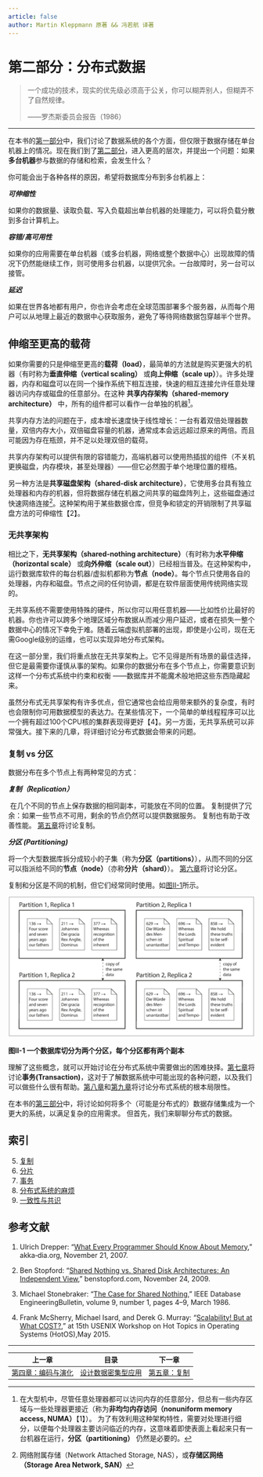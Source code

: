 ```yaml
---
article: false
author: Martin Kleppmann 原著 && 冯若航 译著
---
```


# 第二部分：分布式数据

> 一个成功的技术，现实的优先级必须高于公关，你可以糊弄别人，但糊弄不了自然规律。
>
> ——罗杰斯委员会报告（1986）
>

-------

在本书的[第一部分](part-i.md)中，我们讨论了数据系统的各个方面，但仅限于数据存储在单台机器上的情况。现在我们到了[第二部分](part-ii.md)，进入更高的层次，并提出一个问题：如果**多台机器**参与数据的存储和检索，会发生什么？

你可能会出于各种各样的原因，希望将数据库分布到多台机器上：

***可伸缩性***

如果你的数据量、读取负载、写入负载超出单台机器的处理能力，可以将负载分散到多台计算机上。

***容错/高可用性***

如果你的应用需要在单台机器（或多台机器，网络或整个数据中心）出现故障的情况下仍然能继续工作，则可使用多台机器，以提供冗余。一台故障时，另一台可以接管。

***延迟***

如果在世界各地都有用户，你也许会考虑在全球范围部署多个服务器，从而每个用户可以从地理上最近的数据中心获取服务，避免了等待网络数据包穿越半个世界。

## 伸缩至更高的载荷

如果你需要的只是伸缩至更高的**载荷（load）**，最简单的方法就是购买更强大的机器（有时称为**垂直伸缩（vertical scaling）** 或**向上伸缩（scale up）**）。许多处理器，内存和磁盘可以在同一个操作系统下相互连接，快速的相互连接允许任意处理器访问内存或磁盘的任意部分。在这种 **共享内存架构（shared-memory architecture）** 中，所有的组件都可以看作一台单独的机器[^i]。

[^i]: 在大型机中，尽管任意处理器都可以访问内存的任意部分，但总有一些内存区域与一些处理器更接近（称为**非均匀内存访问（nonuniform memory access, NUMA）**【1】）。 为了有效利用这种架构特性，需要对处理进行细分，以便每个处理器主要访问临近的内存，这意味着即使表面上看起来只有一台机器在运行，**分区（partitioning）** 仍然是必要的。

共享内存方法的问题在于，成本增长速度快于线性增长：一台有着双倍处理器数量，双倍内存大小，双倍磁盘容量的机器，通常成本会远远超过原来的两倍。而且可能因为存在瓶颈，并不足以处理双倍的载荷。

共享内存架构可以提供有限的容错能力，高端机器可以使用热插拔的组件（不关机更换磁盘，内存模块，甚至处理器）——但它必然囿于单个地理位置的桎梏。

另一种方法是**共享磁盘架构（shared-disk architecture）**，它使用多台具有独立处理器和内存的机器，但将数据存储在机器之间共享的磁盘阵列上，这些磁盘通过快速网络连接[^ii]。这种架构用于某些数据仓库，但竞争和锁定的开销限制了共享磁盘方法的可伸缩性【2】。

[^ii]: 网络附属存储（Network Attached Storage, NAS），或**存储区网络（Storage Area Network, SAN）**

### 无共享架构

相比之下，**无共享架构（shared-nothing architecture）**（有时称为**水平伸缩（horizontal scale）** 或**向外伸缩（scale out）**）已经相当普及。在这种架构中，运行数据库软件的每台机器/虚拟机都称为**节点（node）**。每个节点只使用各自的处理器，内存和磁盘。节点之间的任何协调，都是在软件层面使用传统网络实现的。

无共享系统不需要使用特殊的硬件，所以你可以用任意机器——比如性价比最好的机器。你也许可以跨多个地理区域分布数据从而减少用户延迟，或者在损失一整个数据中心的情况下幸免于难。随着云端虚拟机部署的出现，即使是小公司，现在无需Google级别的运维，也可以实现异地分布式架构。

在这一部分里，我们将重点放在无共享架构上。它不见得是所有场景的最佳选择，但它是最需要你谨慎从事的架构。如果你的数据分布在多个节点上，你需要意识到这样一个分布式系统中约束和权衡 ——数据库并不能魔术般地把这些东西隐藏起来。

虽然分布式无共享架构有许多优点，但它通常也会给应用带来额外的复杂度，有时也会限制你可用数据模型的表达力。在某些情况下，一个简单的单线程程序可以比一个拥有超过100个CPU核的集群表现得更好【4】。另一方面，无共享系统可以非常强大。接下来的几章，将详细讨论分布式数据会带来的问题。

### 复制 vs 分区

数据分布在多个节点上有两种常见的方式：

***复制（Replication）***

​	在几个不同的节点上保存数据的相同副本，可能放在不同的位置。 复制提供了冗余：如果一些节点不可用，剩余的节点仍然可以提供数据服务。 复制也有助于改善性能。 [第五章](ch5.md)将讨论复制。

***分区 (Partitioning)***

​	将一个大型数据库拆分成较小的子集（称为**分区（partitions）**），从而不同的分区可以指派给不同的**节点（node）**（亦称**分片（shard）**）。 [第六章](ch6.md)将讨论分区。

复制和分区是不同的机制，但它们经常同时使用。如[图II-1](./img/figii-1.png)所示。

![](./img/figii-1.png)

**图II-1 一个数据库切分为两个分区，每个分区都有两个副本**

理解了这些概念，就可以开始讨论在分布式系统中需要做出的困难抉择。[第七章](ch7.md)将讨论**事务(Transaction)**，这对于了解数据系统中可能出现的各种问题，以及我们可以做些什么很有帮助。[第八章](ch8.md)和[第九章](ch9.md)将讨论分布式系统的根本局限性。

在本书的[第三部分](part-iii.md)中，将讨论如何将多个（可能是分布式的）数据存储集成为一个更大的系统，以满足复杂的应用需求。 但首先，我们来聊聊分布式的数据。



## 索引

5. [复制](ch5.md)
6. [分片](ch6.md) 
7. [事务](ch7.md) 
8. [分布式系统的麻烦](ch8.md) 
9. [一致性与共识](ch9.md) 





## 参考文献

1.  Ulrich Drepper: “[What Every Programmer Should Know About Memory](https://people.freebsd.org/~lstewart/articles/cpumemory.pdf),” akka‐dia.org, November 21, 2007.

2. Ben Stopford: “[Shared Nothing vs. Shared Disk Architectures: An Independent View](http://www.benstopford.com/2009/11/24/understanding-the-shared-nothing-architecture/),” benstopford.com, November 24, 2009.


3. Michael Stonebraker: “[The Case for Shared Nothing](http://db.cs.berkeley.edu/papers/hpts85-nothing.pdf),” IEEE Database EngineeringBulletin, volume 9, number 1, pages 4–9, March 1986.
4. Frank McSherry, Michael Isard, and Derek G. Murray: “[Scalability! But at What COST?](http://www.frankmcsherry.org/assets/COST.pdf),” at 15th USENIX Workshop on Hot Topics in Operating Systems (HotOS),May 2015.

------

| 上一章                       | 目录                                 | 下一章                 |
| ---------------------------- | ------------------------------------ | ---------------------- |
| [第四章：编码与演化](ch4.md) | [设计数据密集型应用](DDIA_README.md) | [第五章：复制](ch5.md) |